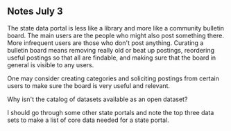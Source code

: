 ## Notes July 3

The state data portal is less like a library and more like a community bulletin board.  The main users are the people who might also post something there.  More infrequent users are those who don't post anything.  Curating a bulletin board means removing really old or beat up postings, reordering useful postings so that all are findable, and making sure that the board in general is visible to any users.

One may consider creating categories and soliciting postings from certain users to make sure the board is very useful and relevant.

Why isn't the catalog of datasets available as an open dataset?

I should go through some other state portals and note the top three data sets to make a list of core data needed for a state portal.
